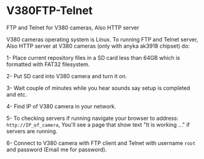 # V380FTP-Telnet
FTP and Telnet for V380 cameras, Also HTTP server

V380 cameras operating system is Linux. To running FTP and Telnet server, Also HTTP server at V380 cameras (only with anyka ak3918 chipset) do:

1- Place current repository files in a SD card less than 64GB which is formatted with FAT32 filesystem.

2- Put SD card into V380 camera and turn it on.

3- Wait couple of minutes while you hear sounds say setup is completed and etc.

4- Find IP of V380 camera in your network.

5- To checking servers if running navigate your browser to address: `http://IP_of_camera`, You'll see a page that show text "It is working ..." if servers are running.

6- Connect to V380 camera with FTP client and Telnet with username `root` and password (Email me for password).
